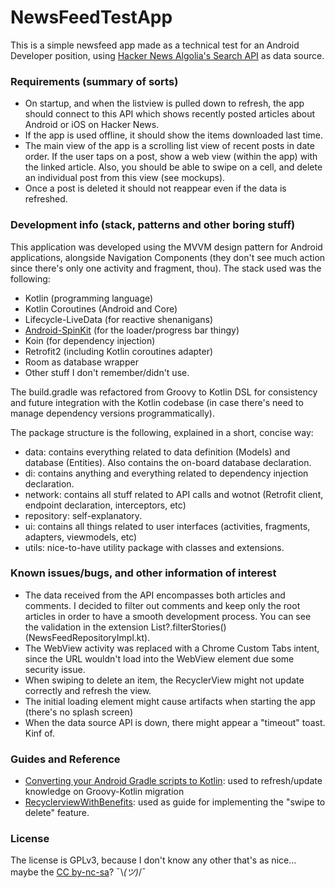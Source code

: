 # NewsFeedTestApp

This is a simple newsfeed app made as a technical test for an Android Developer position, using [Hacker News Algolia's Search API](https://hn.algolia.com/api/v1/search_by_date?query=mobile) as data source.

### Requirements (summary of sorts)

* On startup, and when the listview is pulled down to refresh, the app should connect to this API
  which shows recently posted articles about Android or iOS on Hacker News.
* If the app is used offline, it should show the items downloaded last time.
* The main view of the app is a scrolling list view of recent posts in date order. If the user taps on a
  post, show a web view (within the app) with the linked article. Also, you should be able to swipe
  on a cell, and delete an individual post from this view (see mockups).
* Once a post is deleted it should not reappear even if the data is refreshed.

### Development info (stack, patterns and other boring stuff)

This application was developed using the MVVM design pattern for Android applications, alongside Navigation Components (they don't see much action since there's only one activity and fragment, thou). The stack used was the following:

* Kotlin (programming language)
* Kotlin Coroutines (Android and Core)
* Lifecycle-LiveData (for reactive shenanigans)
* [Android-SpinKit](https://github.com/ybq/Android-SpinKit) (for the loader/progress bar thingy)
* Koin (for dependency injection)
* Retrofit2 (including Kotlin coroutines adapter)
* Room as database wrapper
* Other stuff I don't remember/didn't use.

The build.gradle was refactored from Groovy to Kotlin DSL for consistency and future integration with the Kotlin codebase (in case there's need to manage dependency versions programmatically).

The package structure is the following, explained in a short, concise way:

* data: contains everything related to data definition (Models) and database (Entities). Also contains the on-board database declaration.
* di: contains anything and everything related to dependency injection declaration.
* network: contains all stuff related to API calls and wotnot (Retrofit client, endpoint declaration, interceptors, etc)
* repository: self-explanatory.
* ui: contains all things related to user interfaces (activities, fragments, adapters, viewmodels, etc)
* utils: nice-to-have utility package with classes and extensions.

### Known issues/bugs, and other information of interest

* The data received from the API encompasses both articles and comments. I decided to filter out comments and keep only the root articles in order to have a smooth development process. You can see the validation in the extension List<Hit>?.filterStories() (NewsFeedRepositoryImpl.kt).
* The WebView activity was replaced with a Chrome Custom Tabs intent, since the URL wouldn't load into the WebView element due some security issue.
* When swiping to delete an item, the RecyclerView might not update correctly and refresh the view.
* The initial loading element might cause artifacts when starting the app (there's no splash screen)
* When the data source API is down, there might appear a "timeout" toast. Kinf of.

### Guides and Reference
* [Converting your Android Gradle scripts to Kotlin](https://proandroiddev.com/converting-your-android-gradle-scripts-to-kotlin-1172f1069880): used to refresh/update knowledge on Groovy-Kotlin migration
* [RecyclerviewWithBenefits](https://github.com/SG-K/RecyclerviewWithBenefits): used as guide for implementing the "swipe to delete" feature.

### License

The license is GPLv3, because I don't know any other that's as nice... maybe the [CC by-nc-sa](https://creativecommons.org/licenses/by-nc-sa/4.0/)? ¯\\_(ツ)_/¯
